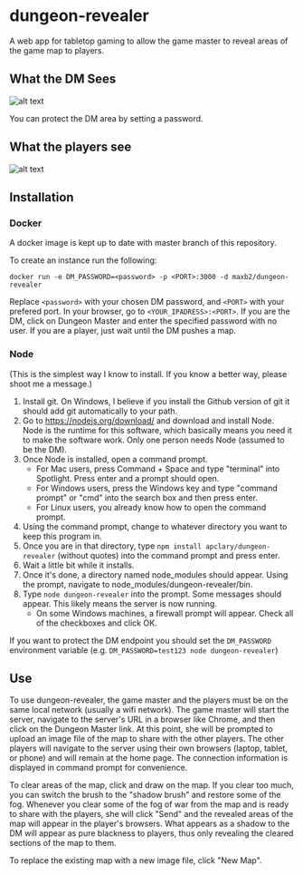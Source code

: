 dungeon-revealer
================

A web app for tabletop gaming to allow the game master to reveal areas of the game map to players.

What the DM Sees
----------------
![alt text](http://apclary.github.io/dungeon-revealer/img/example_dm_1.jpeg "DM's view")

You can protect the DM area by setting a password.

What the players see
--------------------
![alt text](https://apclary.github.io/dungeon-revealer/img/example_player_1.jpeg "Player's view")


Installation
------------

### Docker

A docker image is kept up to date with master branch of this repository.

To create an instance run the following:

`docker run -e DM_PASSWORD=<password> -p <PORT>:3000 -d maxb2/dungeon-revealer`

Replace `<password>` with your chosen DM password, and `<PORT>` with your prefered port.
In your browser, go to `<YOUR_IPADRESS>:<PORT>`. 
If you are the DM, click on Dungeon Master and enter the specified password with no user.
If you are a player, just wait until the DM pushes a map.

### Node

(This is the simplest way I know to install. If you know a better way, please shoot me a message.)

1. Install git. On Windows, I believe if you install the Github version of git it should add git automatically to your path.
1. Go to https://nodejs.org/download/ and download and install Node. Node is the runtime for this software, which basically means you need it to make the software work. Only one person needs Node (assumed to be the DM). 
1. Once Node is installed, open a command prompt. 
   * For Mac users, press Command + Space and type "terminal" into Spotlight. Press enter and a prompt should open. 
   * For Windows users, press the Windows key and type "command prompt" or "cmd" into the search box and then press enter.
   * For Linux users, you already know how to open the command prompt.
1. Using the command prompt, change to whatever directory you want to keep this program in. 
1. Once you are in that directory, type `npm install apclary/dungeon-revealer` (without quotes) into the command prompt and press enter.
1. Wait a little bit while it installs.
1. Once it's done, a directory named node_modules should appear. Using the prompt, navigate to node_modules/dungeon-revealer/bin.
1. Type `node dungeon-revealer` into the prompt. Some messages should appear. This likely means the server is now running. 
   * On some Windows machines, a firewall prompt will appear. Check all of the checkboxes and click OK.

If you want to protect the DM endpoint you should set the `DM_PASSWORD` environment variable (e.g. `DM_PASSWORD=test123 node dungeon-revealer`)

Use
---

To use dungeon-revealer, the game master and the players must be on the same local network (usually a wifi network). The game master will start the server, navigate to the server's URL in a browser like Chrome, and then click on the Dungeon Master link. At this point, she will be prompted to upload an image file of the map to share with the other players. The other players will navigate to the server using their own browsers (laptop, tablet, or phone) and will remain at the home page. The connection information is displayed in command prompt for convenience.

To clear areas of the map, click and draw on the map. If you clear too much, you can switch the brush to the "shadow brush" and restore some of the fog. Whenever you clear some of the fog of war from the map and is ready to share with the players, she will click "Send" and the revealed areas of the map will appear in the player's browsers. What appears as a shadow to the DM will appear as pure blackness to players, thus only revealing the cleared sections of the map to them.

To replace the existing map with a new image file, click "New Map".



